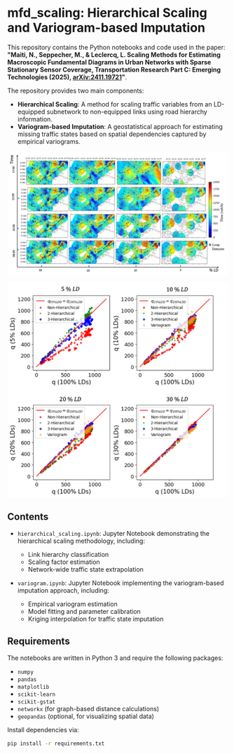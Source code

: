 # mfd_scaling: Hierarchical Scaling and Variogram-based Imputation

This repository contains the Python notebooks and code used in the paper:
**"Maiti, N., Seppecher, M., & Leclercq, L. Scaling Methods for Estimating Macroscopic Fundamental Diagrams in Urban Networks with Sparse Stationary Sensor Coverage, Transportation Research Part C: Emerging Technologies (2025), [arXiv:2411.19721](https://arxiv.org/abs/2411.19721)"**.

The repository provides two main components:
- **Hierarchical Scaling**: A method for scaling traffic variables from an LD-equipped subnetwork to non-equipped links using road hierarchy information.
- **Variogram-based Imputation**: A geostatistical approach for estimating missing traffic states based on spatial dependencies captured by empirical variograms.

![[Variogram](https://github.com/licit-lab/mfd_scaling/main/pictures/variogram.jpg?raw=true)](https://github.com/licit-lab/mfd_scaling/blob/main/pictures/variogram.jpg)

![Hierarchical Scaling results](https://github.com/licit-lab/mfd_scaling/blob/main/pictures/eq_neq_flow.jpg)

## Contents

- `hierarchical_scaling.ipynb`: Jupyter Notebook demonstrating the hierarchical scaling methodology, including:
  - Link hierarchy classification
  - Scaling factor estimation
  - Network-wide traffic state extrapolation

- `variogram.ipynb`: Jupyter Notebook implementing the variogram-based imputation approach, including:
  - Empirical variogram estimation
  - Model fitting and parameter calibration
  - Kriging interpolation for traffic state imputation

## Requirements

The notebooks are written in Python 3 and require the following packages:

- `numpy`
- `pandas`
- `matplotlib`
- `scikit-learn`
- `scikit-gstat`
- `networkx` (for graph-based distance calculations)
- `geopandas` (optional, for visualizing spatial data)

Install dependencies via:

```bash
pip install -r requirements.txt
